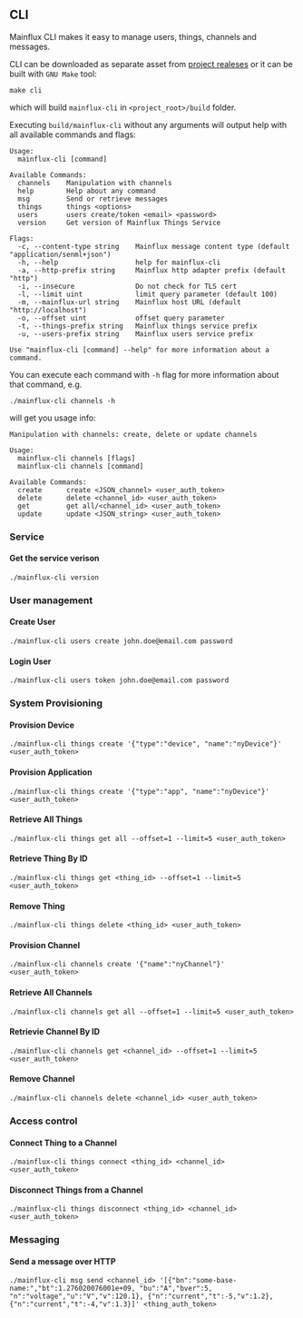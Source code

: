 ## CLI

Mainflux CLI makes it easy to manage users, things, channels and messages.

CLI can be downloaded as separate asset from [project realeses](https://github.com/mainflux/mainflux/releases) or it can be built with `GNU Make` tool:

```
make cli
```

which will build `mainflux-cli` in `<project_root>/build` folder.

Executing `build/mainflux-cli` without any arguments will output help with all available commands and flags:

```
Usage:
  mainflux-cli [command]

Available Commands:
  channels    Manipulation with channels
  help        Help about any command
  msg         Send or retrieve messages
  things      things <options>
  users       users create/token <email> <password>
  version     Get version of Mainflux Things Service

Flags:
  -c, --content-type string    Mainflux message content type (default "application/senml+json")
  -h, --help                   help for mainflux-cli
  -a, --http-prefix string     Mainflux http adapter prefix (default "http")
  -i, --insecure               Do not check for TLS cert
  -l, --limit uint             limit query parameter (default 100)
  -m, --mainflux-url string    Mainflux host URL (default "http://localhost")
  -o, --offset uint            offset query parameter
  -t, --things-prefix string   Mainflux things service prefix
  -u, --users-prefix string    Mainflux users service prefix

Use "mainflux-cli [command] --help" for more information about a command.
```

You can execute each command with `-h` flag for more information about that command, e.g.

```
./mainflux-cli channels -h
```

will get you usage info:

```
Manipulation with channels: create, delete or update channels

Usage:
  mainflux-cli channels [flags]
  mainflux-cli channels [command]

Available Commands:
  create      create <JSON_channel> <user_auth_token>
  delete      delete <channel_id> <user_auth_token>
  get         get all/<channel_id> <user_auth_token>
  update      update <JSON_string> <user_auth_token>

```

### Service
#### Get the service verison

```
./mainflux-cli version
```

### User management
#### Create User

```
./mainflux-cli users create john.doe@email.com password
```

#### Login User

```
./mainflux-cli users token john.doe@email.com password
```

### System Provisioning
#### Provision Device

```
./mainflux-cli things create '{"type":"device", "name":"nyDevice"}' <user_auth_token>
```

#### Provision Application

```
./mainflux-cli things create '{"type":"app", "name":"nyDevice"}' <user_auth_token>
```

#### Retrieve All Things

```
./mainflux-cli things get all --offset=1 --limit=5 <user_auth_token>
```

#### Retrieve Thing By ID

```
./mainflux-cli things get <thing_id> --offset=1 --limit=5 <user_auth_token>
```

#### Remove Thing

```
./mainflux-cli things delete <thing_id> <user_auth_token>
```

#### Provision Channel

```
./mainflux-cli channels create '{"name":"nyChannel"}' <user_auth_token>
```

#### Retrieve All Channels

```
./mainflux-cli channels get all --offset=1 --limit=5 <user_auth_token>
```

#### Retrievie Channel By ID

```
./mainflux-cli channels get <channel_id> --offset=1 --limit=5 <user_auth_token>
```

#### Remove Channel

```
./mainflux-cli channels delete <channel_id> <user_auth_token>
```

### Access control
#### Connect Thing to a Channel

```
./mainflux-cli things connect <thing_id> <channel_id> <user_auth_token>
```

#### Disconnect Things from a Channel

```
./mainflux-cli things disconnect <thing_id> <channel_id> <user_auth_token>
```

### Messaging
#### Send a message over HTTP

```
./mainflux-cli msg send <channel_id> '[{"bn":"some-base-name:","bt":1.276020076001e+09, "bu":"A","bver":5, "n":"voltage","u":"V","v":120.1}, {"n":"current","t":-5,"v":1.2}, {"n":"current","t":-4,"v":1.3}]' <thing_auth_token>
```


